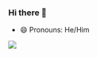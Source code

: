 ### Hi there 👋


- 😄 Pronouns: He/Him

<img src = "https://github-readme-stats.vercel.app/api?username=MahmoudShalaby44&&show_icons=true&title_color=ffffff&icon_color=bb2acf&text_color=daf7dc&bg_color=151515">
